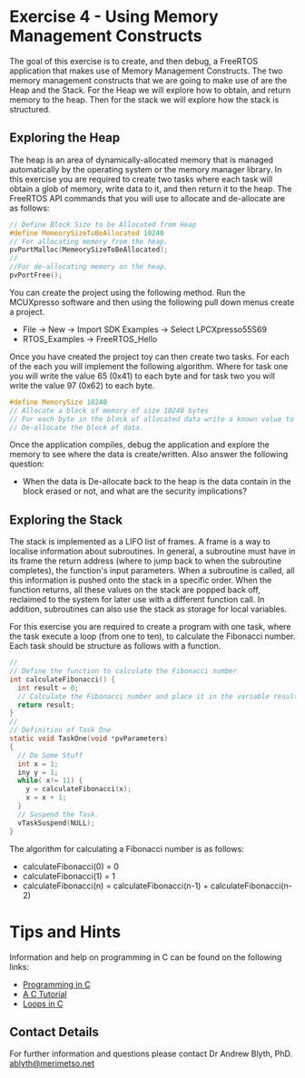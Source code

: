 # Exercise 4 - Using Memory Management Constructs

The goal of this exercise is to create, and then debug, a FreeRTOS application that makes use of Memory Management Constructs. The two memory management constructs that we are going to make use of are the Heap and the Stack. For the Heap we will explore how to obtain, and return memory to the heap. Then for the stack we will explore how the stack is structured.

## Exploring the Heap

The heap is an area of dynamically-allocated memory that is managed automatically by the operating system or the memory manager library. In this exercise you are required to create two tasks where each task will obtain a glob of memory, write data to it, and then return it to the heap. The FreeRTOS API commands that you will use to allocate and de-allocate are as follows:
```c
// Define Block Size to be Allocated from Heap
#define MemeorySizeToBeAllocated 10240
// For allocating memory from the heap.
pvPortMalloc(MemeorySizeToBeAllocated);
//
//For de-allocating memory on the heap.
pvPortFree();
```
You can create the project using the following method. Run the MCUXpresso software and then using the following pull down menus create a project.
* File -> New -> Import SDK Examples -> Select LPCXpresso55S69
* RTOS_Examples -> FreeRTOS_Hello

Once you have created the project toy can then create two tasks. For each of the each you will implement the following algorithm. Where for task one you will write the value 65 (0x41) to each byte and for task two you will write the value 97 (0x62) to each byte.
```c
#define MemorySize 10240
// Allocate a block of memory of size 10240 bytes
// For each byte in the block of allocated data write a known value to it.
// De-allocate the block of data.
```
Once the application compiles, debug the application and explore the memory to see where the data is create/written. Also answer the following question:
* When the data is De-allocate back to the heap is the data contain in the block erased or not, and what are the security implications?

## Exploring the Stack

The stack is implemented as a LIFO list of frames. A frame is a way to localise information about subroutines. In general, a subroutine must have in its frame the return address (where to jump back to when the subroutine completes), the function's input parameters. When a subroutine is called, all this information is pushed onto the stack in a specific order. When the function returns, all these values on the stack are popped back off, reclaimed to the system for later use with a different function call. In addition, subroutines can also use the stack as storage for local variables.

For this exercise you are required to create a program with one task, where the task execute a loop (from one to ten), to calculate the Fibonacci number. Each task should be structure as follows with a function.
```c
//
// Define the function to calculate the Fibonacci number
int calculateFibonacci() {
  int result = 0;
  // Calculate the Fibonacci number and place it in the variable result
  return result;
}
//
// Definition of Task One
static void TaskOne(void *pvParameters)
{
  // Do Some Stuff
  int x = 1;
  iny y = 1;
  while( x!= 11) {
    y = calculateFibonacci(x);
    x = x + 1;
  }
  // Suspend the Task.
  vTaskSuspend(NULL);
}
```

The algorithm for calculating a Fibonacci number is as follows:
* calculateFibonacci(0) = 0
* calculateFibonacci(1) = 1
* calculateFibonacci(n) = calculateFibonacci(n-1) + calculateFibonacci(n-2)

# Tips and Hints
Information and help on programming in C can be found on the following links:
* [Programming in C](https://beginnersbook.com/2014/01/c-program-structure/)
* [A C Tutorial](https://www.cprogramming.com/tutorial/c-tutorial.html?inl=nv)
* [Loops in C](https://www.tutorialspoint.com/cprogramming/c_loops.htm)

## Contact Details

For further information and questions please contact Dr Andrew Blyth, PhD. <ablyth@merimetso.net>
